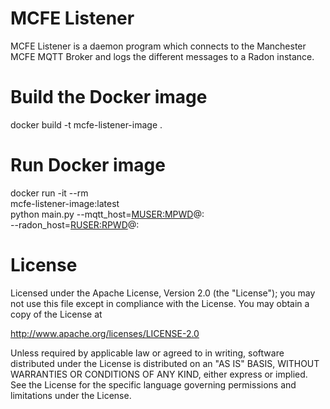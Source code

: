 # MCFE Listener

MCFE Listener is a daemon program which connects to the Manchester MCFE MQTT
Broker and logs the different messages to a Radon instance.


# Build the Docker image

docker build -t mcfe-listener-image .


# Run Docker image

docker run -it --rm \
       mcfe-listener-image:latest \
       python main.py --mqtt_host=<MUSER:MPWD>@<MHOST>:<MPORT> \
                      --radon_host=<RUSER:RPWD>@<RHOST>:<RPORT> 



# License

Licensed under the Apache License, Version 2.0 (the "License"); 
you may not use this file except in compliance with the License.
You may obtain a copy of the License at

http://www.apache.org/licenses/LICENSE-2.0

Unless required by applicable law or agreed to in writing, software distributed
under the License is distributed on an "AS IS" BASIS, WITHOUT WARRANTIES OR 
CONDITIONS OF ANY KIND, either express or implied.
See the License for the specific language governing permissions and limitations under the License.


